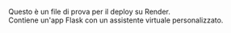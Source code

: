 Questo è un file di prova per il deploy su Render.  
Contiene un'app Flask con un assistente virtuale personalizzato.
